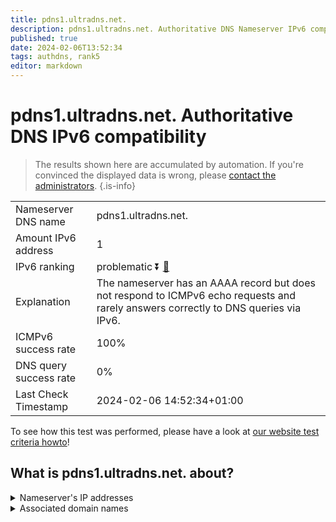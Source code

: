 ```yaml
---
title: pdns1.ultradns.net.
description: pdns1.ultradns.net. Authoritative DNS Nameserver IPv6 compatibility
published: true
date: 2024-02-06T13:52:34
tags: authdns, rank5
editor: markdown
---
```


# pdns1.ultradns.net. Authoritative DNS IPv6 compatibility

> The results shown here are accumulated by automation. If you're convinced the displayed data is wrong, please [contact the administrators](/howto/chat). 
{.is-info}




|   |   |
| - | - |
| Nameserver DNS name | pdns1.ultradns.net.
| Amount IPv6 address | 1
| IPv6 ranking | problematic :arrow_double_down: [🔗](/howto/ranking) |
| Explanation | The nameserver has an AAAA record but does not respond to ICMPv6 echo requests and rarely answers correctly to DNS queries via IPv6. |
| ICMPv6 success rate | 100%|
| DNS query success rate | 0% |
| Last Check Timestamp | 2024-02-06 14:52:34+01:00 |

To see how this test was performed, please have a look at [our website test criteria howto](/howto/testcriteria/authdns)!


## What is pdns1.ultradns.net. about?




<details>
<summary>Nameserver's IP addresses</summary>

2001:502:f3ff::1

</details>



<details>
<summary>Associated domain names</summary>

www.crave.ca

</details>
